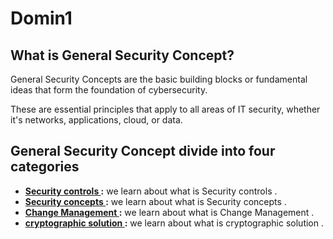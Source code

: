 # Domin1 

## What is General Security Concept?
General Security Concepts are the basic building blocks or fundamental ideas that form the foundation of cybersecurity.

These are essential principles that apply to all areas of IT security, whether it's networks, applications, cloud, or data.

## General Security Concept divide into four categories
 
- **[Security controls ](https://github.com/sherazi1214/Security-controls):**  we learn about what is  Security controls .
- **[Security concepts ](https://github.com/sherazi1214/Security-concepts):**  we learn about what is  Security concepts .
- **[Change Management  ](https://github.com/sherazi1214/Change-Management):**  we learn about what is  Change Management .
- **[cryptographic solution ](https://github.com/sherazi1214/cryptographic-solution):**  we learn about what is  cryptographic solution .
